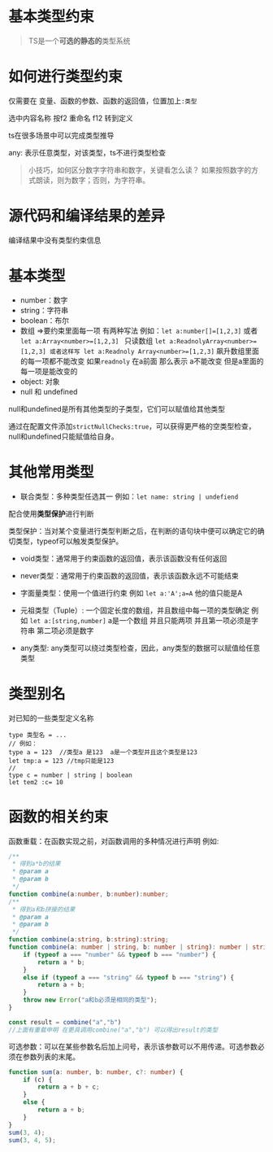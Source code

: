 # 基本类型约束

> TS是一个**可选的静态的**类型系统

# 如何进行类型约束

仅需要在 变量、函数的参数、函数的返回值，位置加上```:类型```

选中内容名称 按f2 重命名  f12 转到定义

ts在很多场景中可以完成类型推导

any: 表示任意类型，对该类型，ts不进行类型检查

> 小技巧，如何区分数字字符串和数字，关键看怎么读？
> 如果按照数字的方式朗读，则为数字；否则，为字符串。

# 源代码和编译结果的差异

编译结果中没有类型约束信息

# 基本类型

- number：数字
- string：字符串
- boolean：布尔
- 数组 =>要约束里面每一项 有两种写法 例如：`let a:number[]=[1,2,3]` 或者 `let a:Array<number>=[1,2,3] `  只读数组 `let a:ReadnolyArray<number>=[1,2,3] 或者这样写 let a:Readnoly Array<number>=[1,2,3]` 飙升数组里面的每一项都不能改变 如果`readnoly` 在a前面 那么表示 a不能改变 但是a里面的每一项是能改变的
- object: 对象
- null 和 undefined

null和undefined是所有其他类型的子类型，它们可以赋值给其他类型

通过在配置文件添加```strictNullChecks:true```，可以获得更严格的空类型检查，null和undefined只能赋值给自身。

# 其他常用类型

- 联合类型：多种类型任选其一 例如：`let name: string | undefiend `

配合使用**类型保护**进行判断

类型保护：当对某个变量进行类型判断之后，在判断的语句块中便可以确定它的确切类型，typeof可以触发类型保护。

- void类型：通常用于约束函数的返回值，表示该函数没有任何返回
  
- never类型：通常用于约束函数的返回值，表示该函数永远不可能结束
  
- 字面量类型：使用一个值进行约束 例如 `let a:'A';a=A` 他的值只能是A 

- 元祖类型（Tuple）: 一个固定长度的数组，并且数组中每一项的类型确定 例如 `let a:[string,number]` a是一个数组 并且只能两项 并且第一项必须是字符串 第二项必须是数字
  
- any类型: any类型可以绕过类型检查，因此，any类型的数据可以赋值给任意类型

# 类型别名

对已知的一些类型定义名称

```
type 类型名 = ...
// 例如：
type a = 123  //类型a 是123  a是一个类型并且这个类型是123
let tmp:a = 123 //tmp只能是123
//
type c = number | string | boolean
let tem2 :c= 10 
```

# 函数的相关约束

函数重载：在函数实现之前，对函数调用的多种情况进行声明 例如:
```ts
/**
 * 得到a*b的结果
 * @param a 
 * @param b 
 */
function combine(a:number, b:number):number;
/**
 * 得到a和b拼接的结果
 * @param a 
 * @param b 
 */
function combine(a:string, b:string):string;
function combine(a: number | string, b: number | string): number | string {
    if (typeof a === "number" && typeof b === "number") {
        return a * b;
    }
    else if (typeof a === "string" && typeof b === "string") {
        return a + b;
    }
    throw new Error("a和b必须是相同的类型");
}

const result = combine("a","b")
//上面有重载申明 在更具调用combine("a","b") 可以得出result的类型
```

可选参数：可以在某些参数名后加上问号，表示该参数可以不用传递。可选参数必须在参数列表的末尾。
```ts
function sum(a: number, b: number, c?: number) {
    if (c) {
        return a + b + c;
    }
    else {
        return a + b;
    }
}
sum(3, 4);
sum(3, 4, 5);
```
